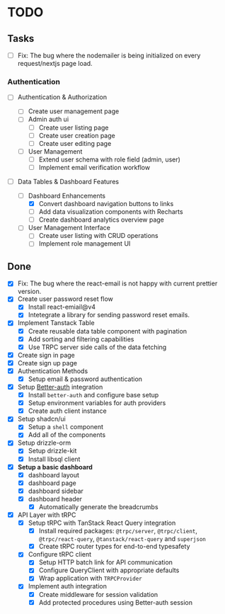 # TODO

## Tasks

- [ ] Fix: The bug where the nodemailer is being initialized on every request/nextjs page load.

### Authentication

- [ ] Authentication & Authorization

  - [ ] Create user management page
  - [ ] Admin auth ui
    - [ ] Create user listing page
    - [ ] Create user creation page
    - [ ] Create user editing page
  - [ ] User Management
    - [ ] Extend user schema with role field (admin, user)
    - [ ] Implement email verification workflow

- [ ] Data Tables & Dashboard Features
  - [ ] Dashboard Enhancements
    - [x] Convert dashboard navigation buttons to links
    - [ ] Add data visualization components with Recharts
    - [ ] Create dashboard analytics overview page
  - [ ] User Management Interface
    - [ ] Create user listing with CRUD operations
    - [ ] Implement role management UI

## Done

- [x] Fix: The bug where the react-email is not happy with current prettier version.
- [x] Create user password reset flow
  - [x] Install react-emiail@v4
  - [x] Intetegrate a library for sending password reset emails.
- [x] Implement Tanstack Table
  - [x] Create reusable data table component with pagination
  - [x] Add sorting and filtering capabilities
  - [x] Use TRPC server side calls of the data fetching
- [x] Create sign in page
- [x] Create sign up page
- [x] Authentication Methods
  - [x] Setup email & password authentication
- [x] Setup [Better-auth](https://www.better-auth.com) integration
  - [x] Install `better-auth` and configure base setup
  - [x] Setup environment variables for auth providers
  - [x] Create auth client instance
- [x] Setup shadcn/ui
  - [x] Setup a `shell` component
  - [x] Add all of the components
- [x] Setup drizzle-orm
  - [x] Setup drizzle-kit
  - [x] Install libsql client
- [x] **Setup a basic dashboard**
  - [x] dashboard layout
  - [x] dashboard page
  - [x] dashboard sidebar
  - [x] dashboard header
    - [x] Automatically generate the breadcrumbs
- [x] API Layer with tRPC
  - [x] Setup tRPC with TanStack React Query integration
    - [x] Install required packages: `@trpc/server`, `@trpc/client`, `@trpc/react-query`, `@tanstack/react-query` and `superjson`
    - [x] Create tRPC router types for end-to-end typesafety
  - [x] Configure tRPC client
    - [x] Setup HTTP batch link for API communication
    - [x] Configure QueryClient with appropriate defaults
    - [x] Wrap application with `TRPCProvider`
  - [x] Implement auth integration
    - [x] Create middleware for session validation
    - [x] Add protected procedures using Better-auth session
